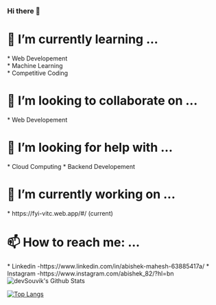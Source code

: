 ### Hi there 👋
<h1>🌱 I’m currently learning ...</h1>
*    Web Developement<br>
*    Machine Learning<br>
*    Competitive Coding<br>
<h1> 👯 I’m looking to collaborate on ...</h1>
*     Web Developement
<h1>🤔 I’m looking for help with ...</h1>
*     Cloud Computing
*     Backend Developement
<h1>🔭 I’m currently working on ...</h1>
*       https://fyi-vitc.web.app/#/ (current)
<h1> 📫 How to reach me: ...</h1>
*       Linkedin  -https://www.linkedin.com/in/abishek-mahesh-63885417a/
*       Instagram -https://www.instagram.com/abishek_82/?hl=bn

<img align="center" src="https://github-readme-stats.vercel.app/api?username=abishek2001&include_all_commits=true&count_private=true&show_icons=true&line_height=20&title_color=7A7ADB&icon_color=2234AE&text_color=D3D3D3&bg_color=0,000000,130F40" alt="devSouvik's Github Stats">

</br>

[![Top Langs](https://github-readme-stats.vercel.app/api/top-langs/?username=abishek2001&layout=compact&text_color=daf7dc&bg_color=151515)](https://github.com/abishek2001/github-readme-stats)
